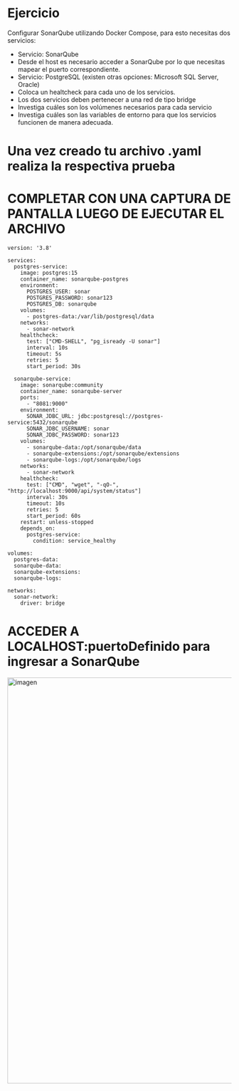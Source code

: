 # Ejercicio
Configurar SonarQube utilizando Docker Compose, para esto necesitas dos servicios:
- Servicio: SonarQube
- Desde el host es necesario acceder a SonarQube por lo que necesitas mapear el puerto correspondiente.
- Servicio: PostgreSQL (existen otras opciones: Microsoft SQL Server, Oracle)
- Coloca un healtcheck para cada uno de los servicios.
- Los dos servicios deben pertenecer a una red de tipo bridge
- Investiga cuáles son los volúmenes necesarios para cada servicio
- Investiga cuáles son las variables de entorno para que los servicios funcionen de manera adecuada.
  
# Una vez creado tu archivo .yaml realiza la respectiva prueba 
# COMPLETAR CON UNA CAPTURA DE PANTALLA LUEGO DE EJECUTAR EL ARCHIVO
```
version: '3.8'

services:
  postgres-service:
    image: postgres:15
    container_name: sonarqube-postgres
    environment:
      POSTGRES_USER: sonar
      POSTGRES_PASSWORD: sonar123
      POSTGRES_DB: sonarqube
    volumes:
      - postgres-data:/var/lib/postgresql/data
    networks:
      - sonar-network
    healthcheck:
      test: ["CMD-SHELL", "pg_isready -U sonar"]
      interval: 10s
      timeout: 5s
      retries: 5
      start_period: 30s

  sonarqube-service:
    image: sonarqube:community
    container_name: sonarqube-server
    ports:
      - "8081:9000"
    environment:
      SONAR_JDBC_URL: jdbc:postgresql://postgres-service:5432/sonarqube
      SONAR_JDBC_USERNAME: sonar
      SONAR_JDBC_PASSWORD: sonar123
    volumes:
      - sonarqube-data:/opt/sonarqube/data
      - sonarqube-extensions:/opt/sonarqube/extensions
      - sonarqube-logs:/opt/sonarqube/logs
    networks:
      - sonar-network
    healthcheck:
      test: ["CMD", "wget", "-qO-", "http://localhost:9000/api/system/status"]
      interval: 30s
      timeout: 10s
      retries: 5
      start_period: 60s
    restart: unless-stopped
    depends_on:
      postgres-service:
        condition: service_healthy

volumes:
  postgres-data:
  sonarqube-data:
  sonarqube-extensions:
  sonarqube-logs:

networks:
  sonar-network:
    driver: bridge
```
# ACCEDER A LOCALHOST:puertoDefinido para ingresar a SonarQube
<img width="1920" height="912" alt="imagen" src="https://github.com/user-attachments/assets/2dc02df8-0537-4ce5-a4c2-a019d2a2438a" />
